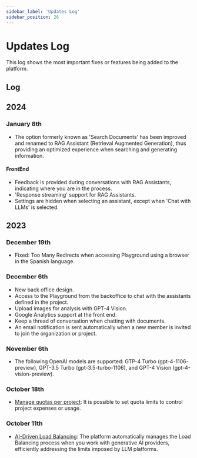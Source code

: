```yaml
---
sidebar_label: 'Updates Log'
sidebar_position: 26
---
```


# Updates Log

This log shows the most important fixes or features being added to the platform.

## Log

## 2024

### January 8th

* The option formerly known as 'Search Documents' has been improved and renamed to RAG Assistant (Retrieval Augmented Generation), thus providing an optimized experience when searching and generating information.

#### FrontEnd

* Feedback is provided during conversations with RAG Assistants, indicating where you are in the process.
* 'Response streaming' support for RAG Assistants.
* Settings are hidden when selecting an assistant, except when 'Chat with LLMs' is selected.


## 2023
### December 19th

* Fixed: Too Many Redirects when accessing Playground using a browser in the Spanish language.
  
### December 6th

* New back office design.
* Access to the Playground from the backoffice to chat with the assistants defined in the project.
* Upload images for analysis with GPT-4 Vision.
* Google Analytics support at the front end.
* Keep a thread of conversation when chatting with documents.
* An email notification is sent automatically when a new member is invited to join the organization or project.

### November 6th

* The following OpenAI models are supported: GTP-4 Turbo (gpt-4-1106-preview), GPT-3.5 Turbo (gpt-3.5-turbo-1106), and GPT-4 Vision (gpt-4-vision-preview).

### October 18th

* [Manage quotas per project](ManagingQuotasPerProject.md): It is possible to set quota limits to control project expenses
  or usage.

### October 11th

* [AI-Driven Load Balancing](AI-DrivenLoadBalancing.md): The platform automatically manages the Load Balancing process when you work with generative AI
  providers, efficiently addressing the limits imposed by LLM platforms.
